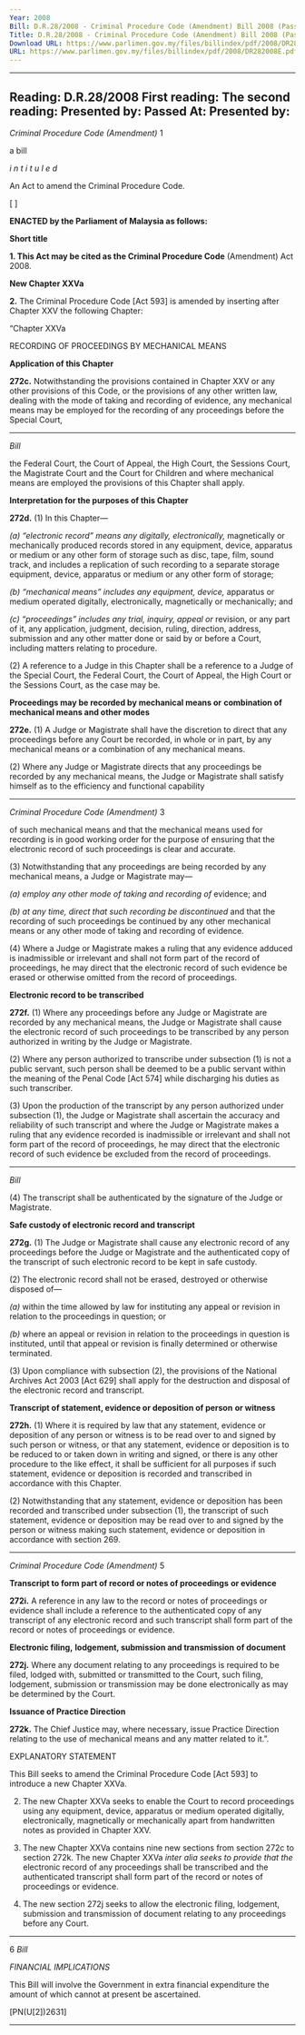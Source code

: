 ```yaml
---
Year: 2008
Bill: D.R.28/2008 - Criminal Procedure Code (Amendment) Bill 2008 (Passed)
Title: D.R.28/2008 - Criminal Procedure Code (Amendment) Bill 2008 (Passed)
Download URL: https://www.parlimen.gov.my/files/billindex/pdf/2008/DR282008E.pdf
URL: https://www.parlimen.gov.my/files/billindex/pdf/2008/DR282008E.pdf
---
```

---
Reading:
D.R.28/2008
First reading:
The second reading:
Presented by:
Passed At:
Presented by:
---

_Criminal Procedure Code (Amendment)_ 1

a bill

_i n t i t u l e d_

An Act to amend the Criminal Procedure Code.

[ ]

**ENACTED by the Parliament of Malaysia as follows:**

**Short title**

**1. This Act may be cited as the Criminal Procedure Code**
(Amendment) Act 2008.

**New Chapter XXVa**

**2.** The Criminal Procedure Code [Act 593] is amended by
inserting after Chapter XXV the following Chapter:

“Chapter XXVa

RECORDING OF PROCEEDINGS BY MECHANICAL MEANS

**Application of this Chapter**

**272c.** Notwithstanding the provisions contained in Chapter XXV
or any other provisions of this Code, or the provisions of
any other written law, dealing with the mode of taking and
recording of evidence, any mechanical means may be employed
for the recording of any proceedings before the Special Court,


-----

_Bill_

the Federal Court, the Court of Appeal, the High Court, the
Sessions Court, the Magistrate Court and the Court for Children
and where mechanical means are employed the provisions of
this Chapter shall apply.

**Interpretation for the purposes of this Chapter**

**272d.** (1) In this Chapter—

_(a) “electronic record” means any digitally, electronically,_
magnetically or mechanically produced records stored
in any equipment, device, apparatus or medium or any
other form of storage such as disc, tape, film, sound
track, and includes a replication of such recording
to a separate storage equipment, device, apparatus or
medium or any other form of storage;

_(b) “mechanical means” includes any equipment, device,_
apparatus or medium operated digitally, electronically,
magnetically or mechanically; and

_(c) “proceedings” includes any trial, inquiry, appeal or_
revision, or any part of it, any application, judgment,
decision, ruling, direction, address, submission and
any other matter done or said by or before a Court,
including matters relating to procedure.

(2) A reference to a Judge in this Chapter shall be a reference
to a Judge of the Special Court, the Federal Court, the Court
of Appeal, the High Court or the Sessions Court, as the case
may be.

**Proceedings may be recorded by mechanical means or**
**combination of mechanical means and other modes**

**272e.** (1) A Judge or Magistrate shall have the discretion to
direct that any proceedings before any Court be recorded, in
whole or in part, by any mechanical means or a combination
of any mechanical means.

(2) Where any Judge or Magistrate directs that any proceedings
be recorded by any mechanical means, the Judge or Magistrate
shall satisfy himself as to the efficiency and functional capability


-----

_Criminal Procedure Code (Amendment)_ 3

of such mechanical means and that the mechanical means
used for recording is in good working order for the purpose
of ensuring that the electronic record of such proceedings is
clear and accurate.

(3) Notwithstanding that any proceedings are being recorded
by any mechanical means, a Judge or Magistrate may—

_(a) employ any other mode of taking and recording of_
evidence; and

_(b) at any time, direct that such recording be discontinued_
and that the recording of such proceedings be continued
by any other mechanical means or any other mode of
taking and recording of evidence.

(4) Where a Judge or Magistrate makes a ruling that any
evidence adduced is inadmissible or irrelevant and shall not
form part of the record of proceedings, he may direct that
the electronic record of such evidence be erased or otherwise
omitted from the record of proceedings.

**Electronic record to be transcribed**

**272f.** (1) Where any proceedings before any Judge or Magistrate
are recorded by any mechanical means, the Judge or Magistrate
shall cause the electronic record of such proceedings to be
transcribed by any person authorized in writing by the Judge
or Magistrate.

(2) Where any person authorized to transcribe under
subsection (1) is not a public servant, such person shall be
deemed to be a public servant within the meaning of the
Penal Code [Act 574] while discharging his duties as such
transcriber.

(3) Upon the production of the transcript by any person
authorized under subsection (1), the Judge or Magistrate
shall ascertain the accuracy and reliability of such transcript
and where the Judge or Magistrate makes a ruling that any
evidence recorded is inadmissible or irrelevant and shall not
form part of the record of proceedings, he may direct that the
electronic record of such evidence be excluded from the record
of proceedings.


-----

_Bill_

(4) The transcript shall be authenticated by the signature of
the Judge or Magistrate.

**Safe custody of electronic record and transcript**

**272g.** (1) The Judge or Magistrate shall cause any electronic
record of any proceedings before the Judge or Magistrate and
the authenticated copy of the transcript of such electronic record
to be kept in safe custody.

(2) The electronic record shall not be erased, destroyed or
otherwise disposed of—

_(a)_ within the time allowed by law for instituting any
appeal or revision in relation to the proceedings in
question; or

_(b)_ where an appeal or revision in relation to the proceedings
in question is instituted, until that appeal or revision
is finally determined or otherwise terminated.

(3) Upon compliance with subsection (2), the provisions
of the National Archives Act 2003 [Act 629] shall apply
for the destruction and disposal of the electronic record and
transcript.

**Transcript of statement, evidence or deposition of person**
**or witness**

**272h.** (1) Where it is required by law that any statement,
evidence or deposition of any person or witness is to be read
over to and signed by such person or witness, or that any
statement, evidence or deposition is to be reduced to or taken
down in writing and signed, or there is any other procedure
to the like effect, it shall be sufficient for all purposes if such
statement, evidence or deposition is recorded and transcribed
in accordance with this Chapter.

(2) Notwithstanding that any statement, evidence or deposition
has been recorded and transcribed under subsection (1), the
transcript of such statement, evidence or deposition may be
read over to and signed by the person or witness making such
statement, evidence or deposition in accordance with section 269.


-----

_Criminal Procedure Code (Amendment)_ 5

**Transcript to form part of record or notes of proceedings**
**or evidence**

**272i.** A reference in any law to the record or notes of
proceedings or evidence shall include a reference to the
authenticated copy of any transcript of any electronic record
and such transcript shall form part of the record or notes of
proceedings or evidence.

**Electronic filing,** **lodgement, submission and transmission**
**of document**

**272j.** Where any document relating to any proceedings is
required to be filed, lodged with, submitted or transmitted to the
Court, such filing, lodgement, submission or transmission may
be done electronically as may be determined by the Court.

**Issuance of Practice Direction**

**272k.** The Chief Justice may, where necessary, issue Practice
Direction relating to the use of mechanical means and any
matter related to it.”.

EXPLANATORY STATEMENT

This Bill seeks to amend the Criminal Procedure Code [Act 593] to introduce
a new Chapter XXVa.

2. The new Chapter XXVa seeks to enable the Court to record proceedings using
any equipment, device, apparatus or medium operated digitally, electronically,
magnetically or mechanically apart from handwritten notes as provided in
Chapter XXV.

3. The new Chapter XXVa contains nine new sections from section 272c
to section 272k. The new Chapter XXVa _inter alia seeks to provide that the_
electronic record of any proceedings shall be transcribed and the authenticated
transcript shall form part of the record or notes of proceedings or evidence.

4. The new section 272j seeks to allow the electronic filing, lodgement,
submission and transmission of document relating to any proceedings before
any Court.


-----

6 _Bill_

_FINANCIAL IMPLICATIONS_

This Bill will involve the Government in extra financial expenditure the amount
of which cannot at present be ascertained.

[PN(U[2])2631]


-----

